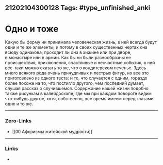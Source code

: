 21202104300128
Tags: #type_unfinished_anki 
---
# Одно и тоже

Какую бы форму ни принимала человеческая жизнь, в ней всегда будут одни и те же элементы, и потому в своих существенных чертах она всюду одинакова, проходит ли она в хижине или при дворе, в монастыре или в армии. Как бы ни были разнообразны ее происшествия, приключения, счастливые и несчастные события, о ней все-таки можно сказать то же, что о кондитерском печенье. Здесь много всякого рода очень причудливых и пестрых фигур, но все это приготовлено из одного теста; и то, что случается с одним, гораздо более похоже на то, что постигло другого, чем последний думает, слушая рассказ о случившемся. Содержание нашей жизни подобно также рисункам в калейдоскопе, где мы при каждом повороте видим что-нибудь другое, хотя, собственно, все время имеем перед глазами одно и то же.

---
### Zero-Links
- [[00 Афоризмы житейской мудрости]]
---
### Links
-